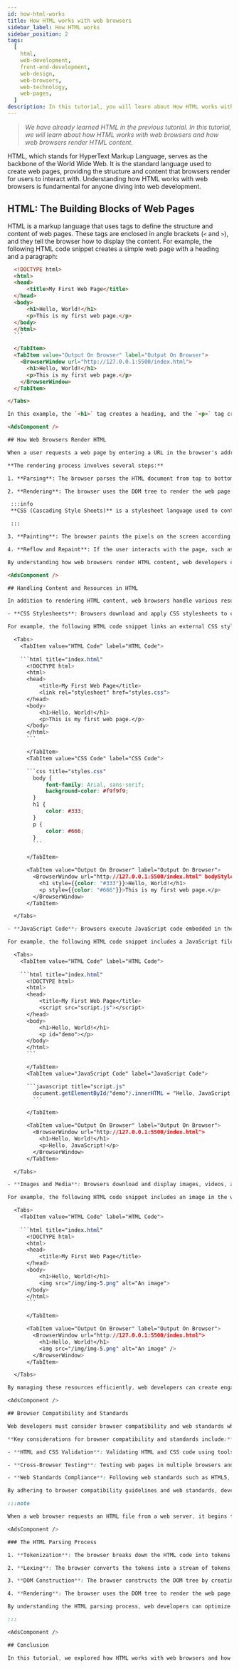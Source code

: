 ```yaml
---
id: how-html-works
title: How HTML works with web browsers
sidebar_label: How HTML works
sidebar_position: 2
tags:
  [
    html,
    web-development,
    front-end-development,
    web-design,
    web-browsers,
    web-technology,
    web-pages,
  ]
description: In this tutorial, you will learn about How HTML works with web browsers and how web browsers render HTML content.
---
```


<AdsComponent />

> _We have already learned HTML in the previous tutorial. In this tutorial, we will learn about how HTML works with web browsers and how web browsers render HTML content._

HTML, which stands for HyperText Markup Language, serves as the backbone of the World Wide Web. It is the standard language used to create web pages, providing the structure and content that browsers render for users to interact with. Understanding how HTML works with web browsers is fundamental for anyone diving into web development.

## HTML: The Building Blocks of Web Pages

HTML is a markup language that uses tags to define the structure and content of web pages. These tags are enclosed in angle brackets (`<` and `>`), and they tell the browser how to display the content. For example, the following HTML code snippet creates a simple web page with a heading and a paragraph:

<Tabs>
  <TabItem value="HTML Code" label="HTML Code">
  
  ```html title="index.html"
    <!DOCTYPE html>
    <html>
    <head>
        <title>My First Web Page</title>
    </head>
    <body>
        <h1>Hello, World!</h1>
        <p>This is my first web page.</p>
    </body>
    </html>
    ```

    </TabItem>
    <TabItem value="Output On Browser" label="Output On Browser">
      <BrowserWindow url="http://127.0.0.1:5500/index.html">
        <h1>Hello, World!</h1>
        <p>This is my first web page.</p>
      </BrowserWindow>
    </TabItem>

</Tabs>

In this example, the `<h1>` tag creates a heading, and the `<p>` tag creates a paragraph. The browser interprets these tags and displays the content accordingly. HTML tags can be nested within each other to create more complex structures, such as lists, tables, forms, and more.

<AdsComponent />

## How Web Browsers Render HTML

When a user requests a web page by entering a URL in the browser's address bar or clicking a link, the browser sends a request to the web server hosting the page. The server responds by sending the HTML content of the page back to the browser. The browser then parses the HTML code and renders the page on the user's screen.

**The rendering process involves several steps:**

1. **Parsing**: The browser parses the HTML document from top to bottom, identifying and interpreting each element and its attributes. It builds a Document Object Model (DOM) tree, which represents the structure of the web page as a hierarchical collection of nodes. Each node corresponds to an HTML element, such as a heading, paragraph, image, or link.

2. **Rendering**: The browser uses the DOM tree to render the web page on the screen. It determines the layout of the page, including the position and size of each element, based on the **CSS** styles applied to the elements. The browser also calculates the visibility of each element, taking into account factors such as z-index, opacity, and overflow.

   :::info
   **CSS (Cascading Style Sheets)** is a stylesheet language used to control the presentation of HTML elements on a web page. CSS allows developers to define styles such as colors, fonts, margins, padding, and layout properties to create visually appealing and responsive designs.

   :::

3. **Painting**: The browser paints the pixels on the screen according to the layout determined in the rendering step. It combines the content, styles, and layout to create the final visual representation of the web page.

4. **Reflow and Repaint**: If the user interacts with the page, such as scrolling or resizing the window, the browser may need to reflow and repaint parts of the page to reflect the changes. Reflow involves recalculating the layout of the affected elements, while repaint involves updating the affected pixels on the screen.

By understanding how web browsers render HTML content, web developers can optimize their code and design to create fast and responsive web pages. Techniques such as minimizing the use of inline styles, reducing the number of DOM elements, and optimizing images can help improve the performance of web pages and provide a better user experience.

<AdsComponent />

## Handling Content and Resources in HTML

In addition to rendering HTML content, web browsers handle various resources associated with a web page, including:

- **CSS Stylesheets**: Browsers download and apply CSS stylesheets to control the presentation of HTML elements. Stylesheets can be linked externally using the `<link>` tag or embedded within the HTML document using the `<style>` tag.

  For example, the following HTML code snippet links an external CSS stylesheet to the web page:

    <Tabs>
      <TabItem value="HTML Code" label="HTML Code">
      
      ```html title="index.html"
        <!DOCTYPE html>
        <html>
        <head>
            <title>My First Web Page</title>
            <link rel="stylesheet" href="styles.css">
        </head>
        <body>
            <h1>Hello, World!</h1>
            <p>This is my first web page.</p>
        </body>
        </html>
        ```

        </TabItem>
        <TabItem value="CSS Code" label="CSS Code">

        ```css title="styles.css"
          body {
              font-family: Arial, sans-serif;
              background-color: #f9f9f9;
          }
          h1 {
              color: #333;
          }
          p {
              color: #666;
          }
          ```

        </TabItem>

        <TabItem value="Output On Browser" label="Output On Browser">
          <BrowserWindow url="http://127.0.0.1:5500/index.html" bodyStyle={{fontFamily: "Arial, sans-serif", backgroundColor: "#f9f9f9"}}>
            <h1 style={{color: "#333"}}>Hello, World!</h1>
            <p style={{color: "#666"}}>This is my first web page.</p>
          </BrowserWindow>
        </TabItem>

    </Tabs>

- **JavaScript Code**: Browsers execute JavaScript code embedded in the HTML document or linked externally to add interactivity and dynamic behavior to web pages. JavaScript can manipulate the DOM, handle user input, make network requests, and more.

  For example, the following HTML code snippet includes a JavaScript file in the web page:

    <Tabs>
      <TabItem value="HTML Code" label="HTML Code">
      
      ```html title="index.html"
        <!DOCTYPE html>
        <html>
        <head>
            <title>My First Web Page</title>
            <script src="script.js"></script>
        </head>
        <body>
            <h1>Hello, World!</h1>
            <p id="demo"></p>
        </body>
        </html>
        ```

        </TabItem>
        <TabItem value="JavaScript Code" label="JavaScript Code">

        ```javascript title="script.js"
          document.getElementById("demo").innerHTML = "Hello, JavaScript!";
          ```

        </TabItem>

        <TabItem value="Output On Browser" label="Output On Browser">
          <BrowserWindow url="http://127.0.0.1:5500/index.html">
            <h1>Hello, World!</h1>
            <p>Hello, JavaScript!</p>
          </BrowserWindow>
        </TabItem>

    </Tabs>

- **Images and Media**: Browsers download and display images, videos, and audio files embedded in the HTML document using the `<img>`, `<video>`, and `<audio>` tags, respectively. These resources enhance the visual and multimedia content of web pages.

  For example, the following HTML code snippet includes an image in the web page:

    <Tabs>
      <TabItem value="HTML Code" label="HTML Code">
      
      ```html title="index.html"
        <!DOCTYPE html>
        <html>
        <head>
            <title>My First Web Page</title>
        </head>
        <body>
            <h1>Hello, World!</h1>
            <img src="/img/img-5.png" alt="An image">
        </body>
        </html>
        ```

        </TabItem>

        <TabItem value="Output On Browser" label="Output On Browser">
          <BrowserWindow url="http://127.0.0.1:5500/index.html">
            <h1>Hello, World!</h1>
            <img src="/img/img-5.png" alt="An image" />
          </BrowserWindow>
        </TabItem>

    </Tabs>

By managing these resources efficiently, web developers can create engaging and interactive web pages that deliver a rich user experience. Understanding how HTML works with web browsers and how browsers render content is essential for building modern web applications that meet user expectations and performance standards.

<AdsComponent />

## Browser Compatibility and Standards

Web developers must consider browser compatibility and web standards when creating HTML content to ensure that web pages render correctly across different browsers and devices. Browsers may interpret HTML and CSS code differently, leading to variations in the appearance and behavior of web pages. By following web standards and best practices, developers can create consistent and accessible web content that works well across various platforms.

**Key considerations for browser compatibility and standards include:**

- **HTML and CSS Validation**: Validating HTML and CSS code using tools such as the W3C Markup Validation Service helps identify syntax errors and compliance issues. Valid code is more likely to render correctly in different browsers and improve the accessibility of web content.

- **Cross-Browser Testing**: Testing web pages in multiple browsers and devices helps identify compatibility issues and ensure a consistent user experience. Tools such as BrowserStack and CrossBrowserTesting can automate cross-browser testing to streamline the testing process.

- **Web Standards Compliance**: Following web standards such as HTML5, CSS3, and ECMAScript ensures that web pages adhere to industry best practices and are compatible with modern browsers. Standards-compliant code is more future-proof and accessible to a wider audience.

By adhering to browser compatibility guidelines and web standards, developers can create high-quality web content that reaches a broad audience and delivers a seamless user experience. Continuous learning and staying up-to-date with the latest web technologies are essential for building modern web applications that meet the evolving needs of users and businesses.

:::note

When a web browser requests an HTML file from a web server, it begins the process of parsing the HTML code. Parsing involves interpreting the HTML tags and their attributes to understand the structure and content of the web page. The browser builds a Document Object Model (DOM) tree, which represents the hierarchical structure of the page as a collection of nodes. Each node corresponds to an HTML element, such as headings, paragraphs, images, links, and more.

<AdsComponent />

### The HTML Parsing Process

1. **Tokenization**: The browser breaks down the HTML code into tokens, such as start tags, end tags, attributes, and text content. It identifies the structure of the document and categorizes the tokens based on their types.

2. **Lexing**: The browser converts the tokens into a stream of tokens, known as tokens. It assigns meaning to each token and organizes them into a hierarchical structure based on the relationships between elements.

3. **DOM Construction**: The browser constructs the DOM tree by creating nodes for each element, attribute, and text content in the HTML document. It arranges the nodes in a tree-like structure that represents the parent-child relationships between elements.

4. **Rendering**: The browser uses the DOM tree to render the web page on the screen. It calculates the layout of the page, including the position, size, and style of each element, based on the CSS styles applied to the elements. The browser then paints the pixels on the screen to display the content to the user.

By understanding the HTML parsing process, web developers can optimize their code and design to create fast and responsive web pages. Techniques such as minimizing the use of inline styles, reducing the number of DOM elements, and optimizing images can help improve the performance of web pages and provide a better user experience.

:::

<AdsComponent />

## Conclusion

In this tutorial, we explored how HTML works with web browsers and how browsers render HTML content to create web pages. HTML serves as the foundation of the World Wide Web, providing the structure and content that browsers interpret and display for users. By understanding the rendering process, handling resources, and ensuring browser compatibility, web developers can create engaging and accessible web applications that deliver a rich user experience.
